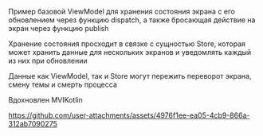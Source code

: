 Пример базовой ViewModel для хранения состояния экрана c его обновлением через функцию dispatch, а также бросающая действие на экран через функцию publish 

Хранение состояния просходит в связке с сущностью Store, которая может хранить данные для нескольких экранов и уведомлять каждый из них при обновлении

Данные как ViewModel, так и Store могут пережить переворот экрана, смену темы и смерть процесса 

Вдохновлен MVIKotlin

https://github.com/user-attachments/assets/4976f1ee-ea05-4cb9-866a-312ab7090275
